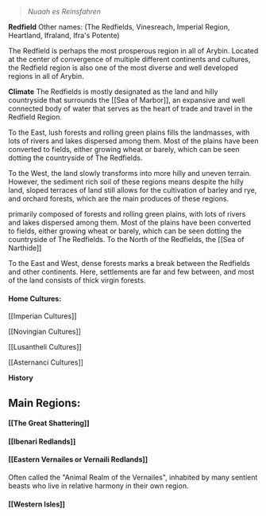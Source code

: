 > *Nuaah es Reinsfahren*

**Redfield** 
Other names: (The Redfields, Vinesreach, Imperial Region, Heartland, Ifraland, Ifra's Potente)

 The Redfield is perhaps the most prosperous region in all of Arybin. Located at the center of convergence of multiple different continents and cultures, the Redfield region is also one of the most diverse and well developed regions in all of Arybin.

**Climate**
The Redfields is mostly designated as the land and hilly countryside that surrounds the [[Sea of Marbor]], an expansive and well connected body of water that serves as the heart of trade and travel in the Redfield Region. 

To the East, lush forests and rolling green plains fills the landmasses, with lots of rivers and lakes dispersed among them. Most of the plains have been converted to fields, either growing wheat or barely, which can be seen dotting the countryside of The Redfields. 

To the West, the land slowly transforms into more hilly and uneven terrain. However, the sediment rich soil of these regions means despite the hilly land, sloped terraces of land still allows for the cultivation of barley and rye, and orchard forests, which are the main produces of these regions.

primarily composed of forests and rolling green plains, with lots of rivers and lakes dispersed among them. Most of the plains have been converted to fields, either growing wheat or barely, which can be seen dotting the countryside of The Redfields. To the North of the Redfields, the [[Sea of Narthide]] 

To the East and West, dense forests marks a break between the Redfields and other continents. Here, settlements are far and few between, and most of the land consists of thick virgin forests. 

#### **Home Cultures:**
[[Imperian Cultures]]

[[Novingian Cultures]]

[[Lusantheli Cultures]]

[[Asternanci Cultures]]

**History**


## **Main Regions:**

#### **[[The Great Shattering]]**

#### **[[Ibenari Redlands]]**
#### **[[Eastern Vernailes or Vernaili Redlands]]**
Often called the "Animal Realm of the Vernailes", inhabited by many sentient beasts who live in relative harmony in their own region.
#### **[[Western Isles]]**




